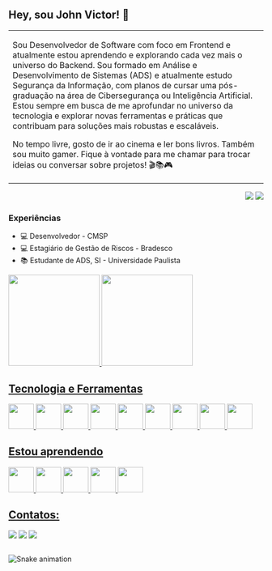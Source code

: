 ## Hey, sou John Victor! 👋

<p align="right">
<table width="100%">
<tr><td valign="top" width="50%">

Sou Desenvolvedor de Software com foco em Frontend e atualmente estou aprendendo e explorando cada vez mais o universo do Backend.
Sou formado em Análise e Desenvolvimento de Sistemas (ADS) e atualmente estudo Segurança da Informação, com planos de cursar uma pós-graduação na área de Cibersegurança ou Inteligência Artificial.
Estou sempre em busca de me aprofundar no universo da tecnologia e explorar novas ferramentas e práticas que contribuam para soluções mais robustas e escaláveis.

No tempo livre, gosto de ir ao cinema e ler bons livros. Também sou muito gamer.
Fique à vontade para me chamar para trocar ideias ou conversar sobre projetos! 🎬📚🎮

</td></tr>
</table>
</p>

<p align="right">
<img src="https://views.whatilearened.today/views/github/johngabru/views.svg"> <a href="https://github.com/johngabru/"><img src="https://img.shields.io/github/followers/johngabru?color=%234CC61E&label=GitHub%20Followers%20%3A"/></a>
</p>

### Experiências

- 💻 Desenvolvedor - CMSP
- 💻 Estagiário de Gestão de Riscos - Bradesco
- 📚 Estudante de ADS, SI - Universidade Paulista

<div>
<a href="https://github.com/johngabru">
<img loading="lazy" height="180em" src="https://github-readme-stats.vercel.app/api/top-langs/?username=johngabru&layout=compact&langs_count=7&theme=dracula"/>
<img loading="lazy" height="180em" src="https://github-readme-stats.vercel.app/api?username=johngabru&show_icons=true&theme=dracula&include_all_commits=true&count_private=true"/>
</div>

## Tecnologia e Ferramentas 

<img src="https://cdn.jsdelivr.net/gh/devicons/devicon@latest/icons/c/c-original.svg" height="50" width="50" /> <img src="https://cdn.jsdelivr.net/gh/devicons/devicon@latest/icons/cplusplus/cplusplus-original.svg" height="50" width="50" /> <img src="https://cdn.jsdelivr.net/gh/devicons/devicon@latest/icons/csharp/csharp-original.svg" height="50" width="50" /> <img src="https://cdn.jsdelivr.net/gh/devicons/devicon@latest/icons/css3/css3-original.svg" height="50" width="50" /> <img src="https://cdn.jsdelivr.net/gh/devicons/devicon@latest/icons/html5/html5-original.svg" height="50" width="50" /> <img src="https://cdn.jsdelivr.net/gh/devicons/devicon@latest/icons/javascript/javascript-original.svg" height="50" width="50" /> <img src="https://cdn.jsdelivr.net/gh/devicons/devicon@latest/icons/mysql/mysql-original.svg" height="50" width="50" /> <img src="https://cdn.jsdelivr.net/gh/devicons/devicon@latest/icons/python/python-original.svg" height="50" width="50" /> <img src="https://cdn.jsdelivr.net/gh/devicons/devicon@latest/icons/googlecloud/googlecloud-original.svg" height="50" width="50" />             


## Estou aprendendo

<img src="https://cdn.jsdelivr.net/gh/devicons/devicon@latest/icons/linux/linux-original.svg" height="50" width="50"/> <img src="https://cdn.jsdelivr.net/gh/devicons/devicon@latest/icons/npm/npm-original-wordmark.svg" height="50" width="50" /> <img src="https://cdn.jsdelivr.net/gh/devicons/devicon@latest/icons/react/react-original.svg" height="50" width="50"/> <img src="https://cdn.jsdelivr.net/gh/devicons/devicon@latest/icons/typescript/typescript-original.svg" height="50" width="50"/> <img src="https://cdn.jsdelivr.net/gh/devicons/devicon@latest/icons/vitejs/vitejs-original.svg" height="50" width="50"/>
          
          
 ## Contatos:

<div>
<a href="https://instagram.com/joaovictortrd_" target="_blank"><img loading="lazy" src="https://img.shields.io/badge/-Instagram-%23E4405F?style=for-the-badge&logo=instagram&logoColor=white" target="_blank"></a>
<a href = "mailto:joaovictortorroc@gmail.com"><img loading="lazy" src="https://img.shields.io/badge/Gmail-D14836?style=for-the-badge&logo=gmail&logoColor=white" target="_blank"></a>
<a href="https://www.linkedin.com/in/joão-rocco-aab821294/" target="_blank"><img loading="lazy" src="https://img.shields.io/badge/-LinkedIn-%230077B5?style=for-the-badge&logo=linkedin&logoColor=white" target="_blank"></a>   
</div>

##
  ![Snake animation](https://github.com/johngabru/johngabru/blob/output/github-contribution-grid-snake.svg)
          
